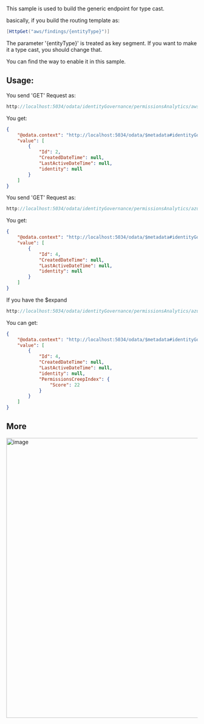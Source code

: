 # 

This sample is used to build the generic endpoint for type cast.

basically, if you build the routing template as:

```c#
[HttpGet("aws/findings/{entityType}")]
```

The parameter '{entityType}' is treated as key segment. If you want to make it a type cast, you should change that.

You can find the way to enable it in this sample.

## Usage:

You send 'GET' Request as:

```C#
http://localhost:5034/odata/identityGovernance/permissionsAnalytics/aws/findings/PermissionsAnalytics.Models.IdentityFinding
```

You get:
```json
{
    "@odata.context": "http://localhost:5034/odata/$metadata#identityGovernance/PermissionsAnalytics/Aws/Findings/PermissionsAnalytics.Models.IdentityFinding",
    "value": [
        {
            "Id": 2,
            "CreatedDateTime": null,
            "LastActiveDateTime": null,
            "identity": null
        }
    ]
}
```

You send 'GET' Request as:
```C#
http://localhost:5034/odata/identityGovernance/permissionsAnalytics/azure/findings/PermissionsAnalytics.Models.InactiveAwsResourceFinding
```

You get:
```json
{
    "@odata.context": "http://localhost:5034/odata/$metadata#identityGovernance/PermissionsAnalytics/Azure/Findings/PermissionsAnalytics.Models.InactiveAwsResourceFinding",
    "value": [
        {
            "Id": 4,
            "CreatedDateTime": null,
            "LastActiveDateTime": null,
            "identity": null
        }
    ]
}
```

If you have the $expand

```C#
http://localhost:5034/odata/identityGovernance/permissionsAnalytics/azure/findings/PermissionsAnalytics.Models.InactiveAwsResourceFinding?$expand=PermissionsCreepIndex
```

You can get:

```json
{
    "@odata.context": "http://localhost:5034/odata/$metadata#identityGovernance/PermissionsAnalytics/Azure/Findings/PermissionsAnalytics.Models.InactiveAwsResourceFinding(PermissionsCreepIndex())",
    "value": [
        {
            "Id": 4,
            "CreatedDateTime": null,
            "LastActiveDateTime": null,
            "identity": null,
            "PermissionsCreepIndex": {
                "Score": 22
            }
        }
    ]
}
```

## More
<img width="735" alt="image" src="https://user-images.githubusercontent.com/9426627/234164985-eca4b8fe-6b08-4d2e-9f5c-b3b2fdcd8f54.png">
